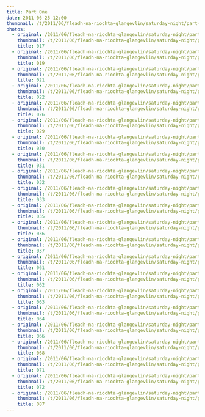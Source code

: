 ```yaml
---
title: Part One
date: 2011-06-25 12:00
thumbnail: /t/2011/06/fleadh-na-riochta-glangevlin/saturday-night/part-one/017.jpg
photos:
  - original: /2011/06/fleadh-na-riochta-glangevlin/saturday-night/part-one/017.jpg
    thumbnail: /t/2011/06/fleadh-na-riochta-glangevlin/saturday-night/part-one/017.jpg
    title: 017
  - original: /2011/06/fleadh-na-riochta-glangevlin/saturday-night/part-one/019.jpg
    thumbnail: /t/2011/06/fleadh-na-riochta-glangevlin/saturday-night/part-one/019.jpg
    title: 019
  - original: /2011/06/fleadh-na-riochta-glangevlin/saturday-night/part-one/021.jpg
    thumbnail: /t/2011/06/fleadh-na-riochta-glangevlin/saturday-night/part-one/021.jpg
    title: 021
  - original: /2011/06/fleadh-na-riochta-glangevlin/saturday-night/part-one/022.jpg
    thumbnail: /t/2011/06/fleadh-na-riochta-glangevlin/saturday-night/part-one/022.jpg
    title: 022
  - original: /2011/06/fleadh-na-riochta-glangevlin/saturday-night/part-one/026.jpg
    thumbnail: /t/2011/06/fleadh-na-riochta-glangevlin/saturday-night/part-one/026.jpg
    title: 026
  - original: /2011/06/fleadh-na-riochta-glangevlin/saturday-night/part-one/029.jpg
    thumbnail: /t/2011/06/fleadh-na-riochta-glangevlin/saturday-night/part-one/029.jpg
    title: 029
  - original: /2011/06/fleadh-na-riochta-glangevlin/saturday-night/part-one/030.jpg
    thumbnail: /t/2011/06/fleadh-na-riochta-glangevlin/saturday-night/part-one/030.jpg
    title: 030
  - original: /2011/06/fleadh-na-riochta-glangevlin/saturday-night/part-one/031.jpg
    thumbnail: /t/2011/06/fleadh-na-riochta-glangevlin/saturday-night/part-one/031.jpg
    title: 031
  - original: /2011/06/fleadh-na-riochta-glangevlin/saturday-night/part-one/032.jpg
    thumbnail: /t/2011/06/fleadh-na-riochta-glangevlin/saturday-night/part-one/032.jpg
    title: 032
  - original: /2011/06/fleadh-na-riochta-glangevlin/saturday-night/part-one/033.jpg
    thumbnail: /t/2011/06/fleadh-na-riochta-glangevlin/saturday-night/part-one/033.jpg
    title: 033
  - original: /2011/06/fleadh-na-riochta-glangevlin/saturday-night/part-one/035.jpg
    thumbnail: /t/2011/06/fleadh-na-riochta-glangevlin/saturday-night/part-one/035.jpg
    title: 035
  - original: /2011/06/fleadh-na-riochta-glangevlin/saturday-night/part-one/036.jpg
    thumbnail: /t/2011/06/fleadh-na-riochta-glangevlin/saturday-night/part-one/036.jpg
    title: 036
  - original: /2011/06/fleadh-na-riochta-glangevlin/saturday-night/part-one/037.jpg
    thumbnail: /t/2011/06/fleadh-na-riochta-glangevlin/saturday-night/part-one/037.jpg
    title: 037
  - original: /2011/06/fleadh-na-riochta-glangevlin/saturday-night/part-one/061.jpg
    thumbnail: /t/2011/06/fleadh-na-riochta-glangevlin/saturday-night/part-one/061.jpg
    title: 061
  - original: /2011/06/fleadh-na-riochta-glangevlin/saturday-night/part-one/062.jpg
    thumbnail: /t/2011/06/fleadh-na-riochta-glangevlin/saturday-night/part-one/062.jpg
    title: 062
  - original: /2011/06/fleadh-na-riochta-glangevlin/saturday-night/part-one/063.jpg
    thumbnail: /t/2011/06/fleadh-na-riochta-glangevlin/saturday-night/part-one/063.jpg
    title: 063
  - original: /2011/06/fleadh-na-riochta-glangevlin/saturday-night/part-one/064.jpg
    thumbnail: /t/2011/06/fleadh-na-riochta-glangevlin/saturday-night/part-one/064.jpg
    title: 064
  - original: /2011/06/fleadh-na-riochta-glangevlin/saturday-night/part-one/066.jpg
    thumbnail: /t/2011/06/fleadh-na-riochta-glangevlin/saturday-night/part-one/066.jpg
    title: 066
  - original: /2011/06/fleadh-na-riochta-glangevlin/saturday-night/part-one/068.jpg
    thumbnail: /t/2011/06/fleadh-na-riochta-glangevlin/saturday-night/part-one/068.jpg
    title: 068
  - original: /2011/06/fleadh-na-riochta-glangevlin/saturday-night/part-one/071.jpg
    thumbnail: /t/2011/06/fleadh-na-riochta-glangevlin/saturday-night/part-one/071.jpg
    title: 071
  - original: /2011/06/fleadh-na-riochta-glangevlin/saturday-night/part-one/072.jpg
    thumbnail: /t/2011/06/fleadh-na-riochta-glangevlin/saturday-night/part-one/072.jpg
    title: 072
  - original: /2011/06/fleadh-na-riochta-glangevlin/saturday-night/part-one/087.jpg
    thumbnail: /t/2011/06/fleadh-na-riochta-glangevlin/saturday-night/part-one/087.jpg
    title: 087
---
```

